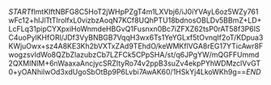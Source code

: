 $START$flmtKIftNBFG8C5HoT2jWHpPZgT4m1LXVbj6/iJ0iYVAyL6oz5WZy761wFc12+hIJlTtTIrolfxL0vizbzAoqN7KCf8UQhPTU18bdnosOBLDv5BBmZ+LD+LcFLq31pipCYXpxiHoWnmdeHBGvQ1Fusnxn0Bc7iZFXZ62tsP0rAT58f3P6ISC4uoPylKHfORl/JDf3VyBNBGB7VqqH3wx6Ts1YeYGLxf5tOvnqIf2oT/KDpua3KWjuOwx+sz4A8KE3Kh2bVXTxZAd9TEhdO/keWMKflVGA8rEG17YTicAwr8FwogzsvIdWo8QZbZlazubzCb7LZFCk5CPpSHA/st/q6JPgYW/mQGFFUmmd2QXMINIM+6nWaaxaAncjycSRZItyRo74v2ppB3suZv4ekpPYhWDMzclVvGT0+yOANhilwOd3xdUgoSbOtBp9P6Lvbi7AwAK60/1HSkYj4LkoWKh9g==$END$